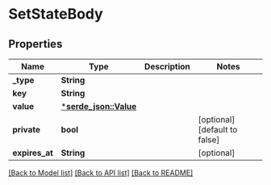 # SetStateBody

## Properties

Name | Type | Description | Notes
------------ | ------------- | ------------- | -------------
**_type** | **String** |  | 
**key** | **String** |  | 
**value** | [***serde_json::Value**](serde_json::Value.md) |  | 
**private** | **bool** |  | [optional] [default to false]
**expires_at** | **String** |  | [optional] 

[[Back to Model list]](../README.md#documentation-for-models) [[Back to API list]](../README.md#documentation-for-api-endpoints) [[Back to README]](../README.md)


